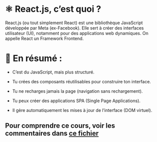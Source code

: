 # ⚛️ React.js, c’est quoi ?
React.js (ou tout simplement React) est une bibliothèque JavaScript développée par Meta (ex-Facebook).
Elle sert à créer des interfaces utilisateur (UI), notamment pour des applications web dynamiques.
On appelle React un Framework Frontend.

# 🔧 En résumé :
- C’est du JavaScript, mais plus structuré.

- Tu crées des composants réutilisables pour construire ton interface.

- Tu ne recharges jamais la page (navigation sans rechargement).

- Tu peux créer des applications SPA (Single Page Applications).

- Il gère automatiquement les mises à jour de l’interface (DOM virtuel).

## Pour comprendre ce cours, voir les commentaires dans [ce fichier](./src/App.js)